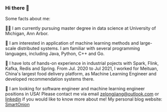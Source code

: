### Hi there 👋

Some facts about me:

👨‍🎓 I am currently pursuing master degree in data science at University of Michigan, Ann Arbor. 

🥑 I am interested in application of machine learning methods and large-scale distributed systems. I am familiar with several programming languages, including Java, Python, C++ and Go.

🐼 I have lots of hands-on experience in industrial pojects with Spark, Flink, Kafka, Redis and Spring. From Jul. 2020 to Jul 2021, I worked for Meituan, China's largest food delivery platform, as Machine Learning Engineer and developed recommendation systems there.

🔎 I am looking for software engineer and machine learning engineer positions in USA! Please contact me via email zelongjiang@outlook.com or [linkedin](https://www.linkedin.com/in/zelong-zane-jiang-49b388168/) if you would like to know more about me! My personal blog website: [SmartOnion](https://kungtalon.github.io/)

<!--
**kungtalon/kungtalon** is a ✨ _special_ ✨ repository because its `README.md` (this file) appears on your GitHub profile.

Here are some ideas to get you started:

- 🔭 I’m currently working on ...
- 🌱 I’m currently learning ...
- 👯 I’m looking to collaborate on ...
- 🤔 I’m looking for help with ...
- 💬 Ask me about ...
- 📫 How to reach me: ...
- 😄 Pronouns: ...
- ⚡ Fun fact: ...
-->

